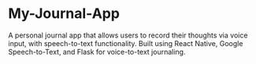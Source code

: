# My-Journal-App
A personal journal app that allows users to record their thoughts via voice input, with speech-to-text functionality. Built using React Native, Google Speech-to-Text, and Flask for voice-to-text journaling.
